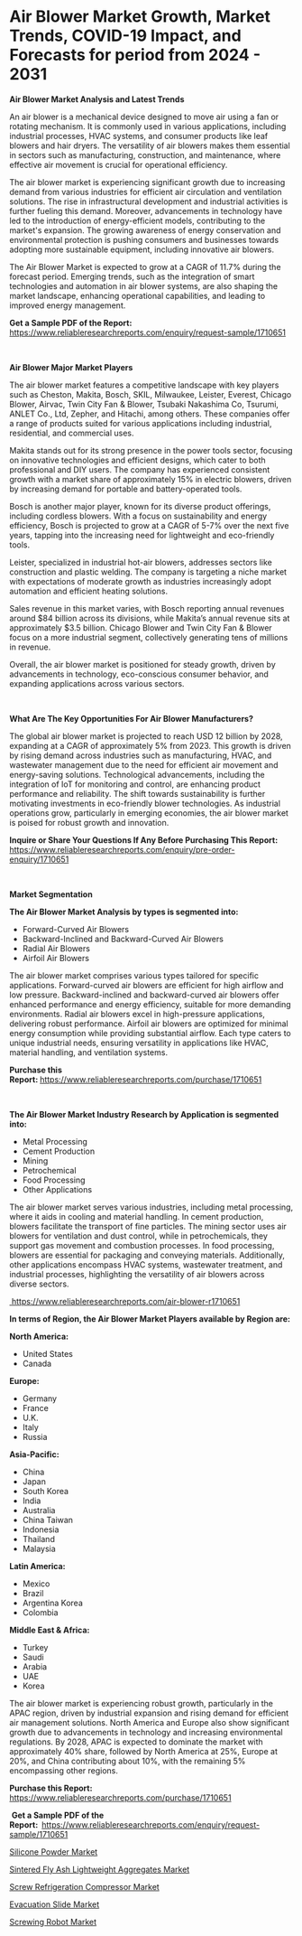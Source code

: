 <p><h1>Air Blower Market Growth, Market Trends, COVID-19 Impact, and Forecasts for period from 2024 - 2031</h1></p><p><strong>Air Blower Market Analysis and Latest Trends</strong></p>
<p><p>An air blower is a mechanical device designed to move air using a fan or rotating mechanism. It is commonly used in various applications, including industrial processes, HVAC systems, and consumer products like leaf blowers and hair dryers. The versatility of air blowers makes them essential in sectors such as manufacturing, construction, and maintenance, where effective air movement is crucial for operational efficiency.</p><p>The air blower market is experiencing significant growth due to increasing demand from various industries for efficient air circulation and ventilation solutions. The rise in infrastructural development and industrial activities is further fueling this demand. Moreover, advancements in technology have led to the introduction of energy-efficient models, contributing to the market's expansion. The growing awareness of energy conservation and environmental protection is pushing consumers and businesses towards adopting more sustainable equipment, including innovative air blowers.</p><p>The Air Blower Market is expected to grow at a CAGR of 11.7% during the forecast period. Emerging trends, such as the integration of smart technologies and automation in air blower systems, are also shaping the market landscape, enhancing operational capabilities, and leading to improved energy management.</p></p>
<p><strong>Get a Sample PDF of the Report:&nbsp;</strong> <a href="https://www.reliableresearchreports.com/enquiry/request-sample/1710651?utm_campaign=4&utm_medium=2&utm_source=Github&utm_content=ia&utm_term=22102024&utm_id=air-blower">https://www.reliableresearchreports.com/enquiry/request-sample/1710651</a></p>
<p>&nbsp;</p>
<p><strong>Air Blower Major Market Players</strong></p>
<p><p>The air blower market features a competitive landscape with key players such as Cheston, Makita, Bosch, SKIL, Milwaukee, Leister, Everest, Chicago Blower, Airvac, Twin City Fan & Blower, Tsubaki Nakashima Co, Tsurumi, ANLET Co., Ltd, Zepher, and Hitachi, among others. These companies offer a range of products suited for various applications including industrial, residential, and commercial uses.</p><p>Makita stands out for its strong presence in the power tools sector, focusing on innovative technologies and efficient designs, which cater to both professional and DIY users. The company has experienced consistent growth with a market share of approximately 15% in electric blowers, driven by increasing demand for portable and battery-operated tools.</p><p>Bosch is another major player, known for its diverse product offerings, including cordless blowers. With a focus on sustainability and energy efficiency, Bosch is projected to grow at a CAGR of 5-7% over the next five years, tapping into the increasing need for lightweight and eco-friendly tools.</p><p>Leister, specialized in industrial hot-air blowers, addresses sectors like construction and plastic welding. The company is targeting a niche market with expectations of moderate growth as industries increasingly adopt automation and efficient heating solutions.</p><p>Sales revenue in this market varies, with Bosch reporting annual revenues around $84 billion across its divisions, while Makita’s annual revenue sits at approximately $3.5 billion. Chicago Blower and Twin City Fan & Blower focus on a more industrial segment, collectively generating tens of millions in revenue.</p><p>Overall, the air blower market is positioned for steady growth, driven by advancements in technology, eco-conscious consumer behavior, and expanding applications across various sectors.</p></p>
<p>&nbsp;</p>
<p><strong>What Are The Key Opportunities For Air Blower Manufacturers?</strong></p>
<p><p>The global air blower market is projected to reach USD 12 billion by 2028, expanding at a CAGR of approximately 5% from 2023. This growth is driven by rising demand across industries such as manufacturing, HVAC, and wastewater management due to the need for efficient air movement and energy-saving solutions. Technological advancements, including the integration of IoT for monitoring and control, are enhancing product performance and reliability. The shift towards sustainability is further motivating investments in eco-friendly blower technologies. As industrial operations grow, particularly in emerging economies, the air blower market is poised for robust growth and innovation.</p></p>
<p><strong>Inquire or Share Your Questions If Any Before Purchasing This Report:</strong> <a href="https://www.reliableresearchreports.com/enquiry/pre-order-enquiry/1710651?utm_campaign=4&utm_medium=2&utm_source=Github&utm_content=ia&utm_term=22102024&utm_id=air-blower">https://www.reliableresearchreports.com/enquiry/pre-order-enquiry/1710651</a></p>
<p>&nbsp;</p>
<p><strong>Market Segmentation</strong></p>
<p><strong>The Air Blower Market Analysis by types is segmented into:</strong></p>
<p><ul><li>Forward-Curved Air Blowers</li><li>Backward-Inclined and Backward-Curved Air Blowers</li><li>Radial Air Blowers</li><li>Airfoil Air Blowers</li></ul></p>
<p><p>The air blower market comprises various types tailored for specific applications. Forward-curved air blowers are efficient for high airflow and low pressure. Backward-inclined and backward-curved air blowers offer enhanced performance and energy efficiency, suitable for more demanding environments. Radial air blowers excel in high-pressure applications, delivering robust performance. Airfoil air blowers are optimized for minimal energy consumption while providing substantial airflow. Each type caters to unique industrial needs, ensuring versatility in applications like HVAC, material handling, and ventilation systems.</p></p>
<p><strong>Purchase this Report:&nbsp;</strong><a href="https://www.reliableresearchreports.com/purchase/1710651?utm_campaign=4&utm_medium=2&utm_source=Github&utm_content=ia&utm_term=22102024&utm_id=air-blower">https://www.reliableresearchreports.com/purchase/1710651</a></p>
<p>&nbsp;</p>
<p><strong>The Air Blower Market Industry Research by Application is segmented into:</strong></p>
<p><ul><li>Metal Processing</li><li>Cement Production</li><li>Mining</li><li>Petrochemical</li><li>Food Processing</li><li>Other Applications</li></ul></p>
<p><p>The air blower market serves various industries, including metal processing, where it aids in cooling and material handling. In cement production, blowers facilitate the transport of fine particles. The mining sector uses air blowers for ventilation and dust control, while in petrochemicals, they support gas movement and combustion processes. In food processing, blowers are essential for packaging and conveying materials. Additionally, other applications encompass HVAC systems, wastewater treatment, and industrial processes, highlighting the versatility of air blowers across diverse sectors.</p></p>
<p><a href="https://www.reliableresearchreports.com/air-blower-r1710651?utm_campaign=4&utm_medium=2&utm_source=Github&utm_content=ia&utm_term=22102024&utm_id=air-blower">&nbsp;https://www.reliableresearchreports.com/air-blower-r1710651</a></p>
<p><strong>In terms of Region, the Air Blower Market Players available by Region are:</strong></p>
<p>
    <p> <strong> North America: </strong>
        <ul>
            <li>United States</li>
            <li>Canada</li>
        </ul>
        </p> 
    <p> <strong> Europe: </strong>
        <ul>
            <li>Germany</li>
            <li>France</li>
            <li>U.K.</li>
            <li>Italy</li>
            <li>Russia</li>
        </ul>
        </p> 
    <p> <strong> Asia-Pacific: </strong>
        <ul>
            <li>China</li>
            <li>Japan</li>
            <li>South Korea</li>
            <li>India</li>
            <li>Australia</li>
            <li>China Taiwan</li>
            <li>Indonesia</li>
            <li>Thailand</li>
            <li>Malaysia</li>
        </ul>
        </p> 
    <p> <strong> Latin America: </strong>
        <ul>
            <li>Mexico</li>
            <li>Brazil</li>
            <li>Argentina Korea</li>
            <li>Colombia</li>
        </ul>
        </p> 
    <p> <strong> Middle East & Africa: </strong>
        <ul>
            <li>Turkey</li>
            <li>Saudi</li>
            <li>Arabia</li>
            <li>UAE</li>
            <li>Korea</li>
        </ul>
    </p>
    </p>
<p><p>The air blower market is experiencing robust growth, particularly in the APAC region, driven by industrial expansion and rising demand for efficient air management solutions. North America and Europe also show significant growth due to advancements in technology and increasing environmental regulations. By 2028, APAC is expected to dominate the market with approximately 40% share, followed by North America at 25%, Europe at 20%, and China contributing about 10%, with the remaining 5% encompassing other regions.</p></p>
<p><strong>Purchase this Report: </strong><a href="https://www.reliableresearchreports.com/purchase/1710651?utm_campaign=4&utm_medium=2&utm_source=Github&utm_content=ia&utm_term=22102024&utm_id=air-blower">https://www.reliableresearchreports.com/purchase/1710651</a></p>
<p>&nbsp;<strong>Get a Sample PDF of the Report:&nbsp;&nbsp;</strong><a href="https://www.reliableresearchreports.com/enquiry/request-sample/1710651?utm_campaign=4&utm_medium=2&utm_source=Github&utm_content=ia&utm_term=22102024&utm_id=air-blower">https://www.reliableresearchreports.com/enquiry/request-sample/1710651</a></p>
<p><strong></strong></p>
<p><p><a href="https://github.com/kathiestrine5ty/Market-Research-Report-List-1/blob/main/silicone-powder-market.md?utm_campaign=4&utm_medium=2&utm_source=Github&utm_content=ia&utm_term=22102024&utm_id=air-blower">Silicone Powder Market</a></p><p><a href="https://www.linkedin.com/pulse/sintered-fly-ash-lightweight-aggregates-market-revolution-lhf6e?utm_campaign=4&utm_medium=2&utm_source=Github&utm_content=ia&utm_term=22102024&utm_id=air-blower">Sintered Fly Ash Lightweight Aggregates Market</a></p><p><a href="https://issuu.com/reportprime-2/docs/screw-refrigeration-compressor-mark_c7ac8c1db8c7b4?utm_campaign=4&utm_medium=2&utm_source=Github&utm_content=ia&utm_term=22102024&utm_id=air-blower">Screw Refrigeration Compressor Market</a></p><p><a href="https://www.linkedin.com/pulse/comprehensive-evacuation-slide-market-report-segmentation-type-ieaje?utm_campaign=4&utm_medium=2&utm_source=Github&utm_content=ia&utm_term=22102024&utm_id=air-blower">Evacuation Slide Market</a></p><p><a href="https://github.com/alesiasc0na/Market-Research-Report-List-1/blob/main/screwing-robot-market.md?utm_campaign=4&utm_medium=2&utm_source=Github&utm_content=ia&utm_term=22102024&utm_id=air-blower">Screwing Robot Market</a></p></p>